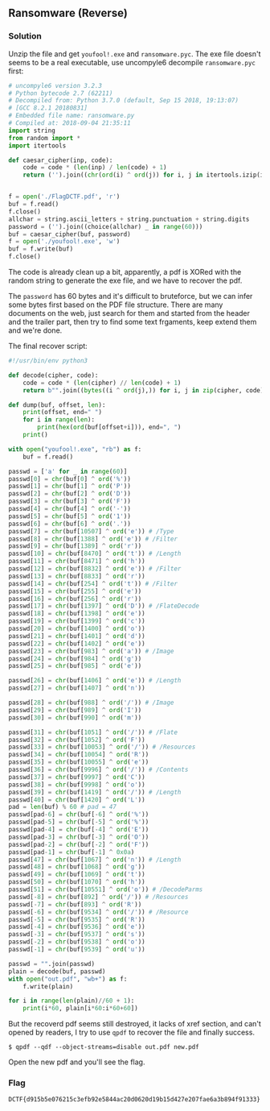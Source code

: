 ## Ransomware (Reverse) 

### Solution

Unzip the file and get `youfool!.exe` and `ransomware.pyc`.
The exe file doesn't seems to be a real executable, use uncompyle6 decompile `ransomware.pyc` first:
```python
# uncompyle6 version 3.2.3
# Python bytecode 2.7 (62211)
# Decompiled from: Python 3.7.0 (default, Sep 15 2018, 19:13:07) 
# [GCC 8.2.1 20180831]
# Embedded file name: ransomware.py
# Compiled at: 2018-09-04 21:35:11
import string
from random import *
import itertools

def caesar_cipher(inp, code):
    code = code * (len(inp) / len(code) + 1)
    return ('').join((chr(ord(i) ^ ord(j)) for i, j in itertools.izip(inp, code)))


f = open('./FlagDCTF.pdf', 'r')
buf = f.read()
f.close()
allchar = string.ascii_letters + string.punctuation + string.digits
password = ('').join((choice(allchar) _ in range(60)))
buf = caesar_cipher(buf, password)
f = open('./youfool!.exe', 'w')
buf = f.write(buf)
f.close()
```
The code is already clean up a bit, apparently, a pdf is XORed with the random string to generate the exe file, and we have to recover the pdf.

The `password` has 60 bytes and it's difficult to bruteforce, but we can infer some bytes first based on the PDF file structure. There are many documents on the web, just search for them and started from the header and the trailer part, then try to find some text frgaments, keep extend them and we're done.

The final recover script:
```python
#!/usr/bin/env python3

def decode(cipher, code):
    code = code * (len(cipher) // len(code) + 1)
    return b"".join((bytes((i ^ ord(j),)) for i, j in zip(cipher, code)))

def dump(buf, offset, len):
    print(offset, end=" ")
    for i in range(len):
        print(hex(ord(buf[offset+i])), end=", ")
    print()

with open("youfool!.exe", "rb") as f:
    buf = f.read()

passwd = ['a' for _ in range(60)]
passwd[0] = chr(buf[0] ^ ord('%'))
passwd[1] = chr(buf[1] ^ ord('P'))
passwd[2] = chr(buf[2] ^ ord('D'))
passwd[3] = chr(buf[3] ^ ord('F'))
passwd[4] = chr(buf[4] ^ ord('-'))
passwd[5] = chr(buf[5] ^ ord('1'))
passwd[6] = chr(buf[6] ^ ord('.'))
passwd[7] = chr(buf[10507] ^ ord('e')) # /Type
passwd[8] = chr(buf[1388] ^ ord('e')) # /Filter
passwd[9] = chr(buf[1389] ^ ord('r'))
passwd[10] = chr(buf[8470] ^ ord('t')) # /Length
passwd[11] = chr(buf[8471] ^ ord('h'))
passwd[12] = chr(buf[8832] ^ ord('e')) # /Filter
passwd[13] = chr(buf[8833] ^ ord('r'))
passwd[14] = chr(buf[254] ^ ord('t')) # /Filter
passwd[15] = chr(buf[255] ^ ord('e'))
passwd[16] = chr(buf[256] ^ ord('r'))
passwd[17] = chr(buf[1397] ^ ord('D')) # /FlateDecode
passwd[18] = chr(buf[1398] ^ ord('e'))
passwd[19] = chr(buf[1399] ^ ord('c'))
passwd[20] = chr(buf[1400] ^ ord('o'))
passwd[21] = chr(buf[1401] ^ ord('d'))
passwd[22] = chr(buf[1402] ^ ord('e'))
passwd[23] = chr(buf[983] ^ ord('a')) # /Image
passwd[24] = chr(buf[984] ^ ord('g'))
passwd[25] = chr(buf[985] ^ ord('e'))

passwd[26] = chr(buf[1406] ^ ord('e')) # /Length
passwd[27] = chr(buf[1407] ^ ord('n'))

passwd[28] = chr(buf[988] ^ ord('/')) # /Image
passwd[29] = chr(buf[989] ^ ord('I'))
passwd[30] = chr(buf[990] ^ ord('m'))

passwd[31] = chr(buf[1051] ^ ord('/')) # /Flate
passwd[32] = chr(buf[1052] ^ ord('F'))
passwd[33] = chr(buf[10053] ^ ord('/')) # /Resources
passwd[34] = chr(buf[10054] ^ ord('R'))
passwd[35] = chr(buf[10055] ^ ord('e'))
passwd[36] = chr(buf[9996] ^ ord('/')) # /Contents
passwd[37] = chr(buf[9997] ^ ord('C'))
passwd[38] = chr(buf[9998] ^ ord('o'))
passwd[39] = chr(buf[1419] ^ ord('/')) # /Length
passwd[40] = chr(buf[1420] ^ ord('L'))
pad = len(buf) % 60 # pad = 47
passwd[pad-6] = chr(buf[-6] ^ ord('%'))
passwd[pad-5] = chr(buf[-5] ^ ord('%'))
passwd[pad-4] = chr(buf[-4] ^ ord('E'))
passwd[pad-3] = chr(buf[-3] ^ ord('O'))
passwd[pad-2] = chr(buf[-2] ^ ord('F'))
passwd[pad-1] = chr(buf[-1] ^ 0x0a)
passwd[47] = chr(buf[1067] ^ ord('n')) # /Length
passwd[48] = chr(buf[1068] ^ ord('g'))
passwd[49] = chr(buf[1069] ^ ord('t'))
passwd[50] = chr(buf[1070] ^ ord('h'))
passwd[51] = chr(buf[10551] ^ ord('o')) # /DecodeParms
passwd[-8] = chr(buf[892] ^ ord('/')) # /Resources
passwd[-7] = chr(buf[893] ^ ord('R'))
passwd[-6] = chr(buf[9534] ^ ord('/')) # /Resource
passwd[-5] = chr(buf[9535] ^ ord('R'))
passwd[-4] = chr(buf[9536] ^ ord('e'))
passwd[-3] = chr(buf[9537] ^ ord('s'))
passwd[-2] = chr(buf[9538] ^ ord('o'))
passwd[-1] = chr(buf[9539] ^ ord('u'))

passwd = "".join(passwd)
plain = decode(buf, passwd)
with open("out.pdf", "wb+") as f:
    f.write(plain)

for i in range(len(plain)//60 + 1):
    print(i*60, plain[i*60:i*60+60])
```

But the recoverd pdf seems still destroyed, it lacks of xref section, and can't opened by readers, I try to use `qpdf` to recover the file and finally success.
```
$ qpdf --qdf --object-streams=disable out.pdf new.pdf
```

Open the new pdf and you'll see the flag.

### Flag
```
DCTF{d915b5e076215c3efb92e5844ac20d0620d19b15d427e207fae6a3b894f91333}
```
